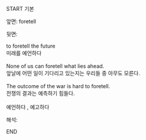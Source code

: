 START
기본

앞면:
foretell


뒷면:
<div>to foretell the future </div><div>미래를 예언하다</div><div><br></div><div><div>None of us can foretell what lies ahead. </div><div><div>앞날에 어떤 일이 기다리고 있는지는 우리들 중 아무도 모른다.</div></div></div><div><br></div><div><div>The outcome of the war is hard to foretell. </div><div><div>전쟁의 결과는 예측하기 힘들다.</div></div></div><div><br></div><div>예언하다 , 예고하다</div>


해석:

END